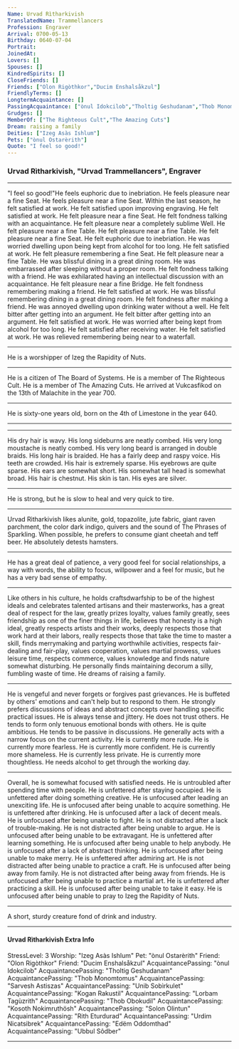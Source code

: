 ```yaml
---
Name: Urvad Rìtharkivish
TranslatedName: Trammellancers
Profession: Engraver    
Arrival: 0700-05-13
Birthday: 0640-07-04
Portrait:
JoinedAt: 
Lovers: []
Spouses: []
KindredSpirits: []
CloseFriends: []
Friends: ["Olon Rigòthkor","Ducim Enshalsåkzul"]
FriendlyTerms: []
LongtermAcquaintance: []
PassingAcquaintance: ["ònul Idokcilob","Tholtig Geshudanam","Thob Monomtomus","Sarvesh Astiszas","Unib Sobìrkulet","Kogan Rakustil","Lorbam Tagùzrith","Thob Obokudil","Kosoth Nokimruthösh","Solon Olintun","Rith Eturdurad","Urdim Nicatsibrek","Edëm Oddomthad","Ubbul Sôdber"]
Grudges: []
MemberOf: ["The Righteous Cult","The Amazing Cuts"]
Dream: raising a family
Deities: ["Izeg Asàs Ishlum"]
Pets: ["ònul Ostarèrith"]
Quote: "I feel so good!"
---
```


### Urvad Rìtharkivish, "Urvad Trammellancers", Engraver 
 
***

"I feel so good!"He feels euphoric due to inebriation. He feels pleasure near a fine Seat. He feels pleasure near a fine Seat. Within the last season, he felt satisfied at work. He felt satisfied upon improving engraving. He felt satisfied at work. He felt pleasure near a fine Seat. He felt fondness talking with an acquaintance. He felt pleasure near a completely sublime Well. He felt pleasure near a fine Table. He felt pleasure near a fine Table. He felt pleasure near a fine Seat. He felt euphoric due to inebriation. He was worried dwelling upon being kept from alcohol for too long. He felt satisfied at work. He felt pleasure remembering a fine Seat. He felt pleasure near a fine Table. He was blissful dining in a great dining room. He was embarrassed after sleeping without a proper room. He felt fondness talking with a friend. He was exhilarated having an intellectual discussion with an acquaintance. He felt pleasure near a fine Bridge. He felt fondness remembering making a friend. He felt satisfied at work. He was blissful remembering dining in a great dining room. He felt fondness after making a friend. He was annoyed dwelling upon drinking water without a well. He felt bitter after getting into an argument. He felt bitter after getting into an argument. He felt satisfied at work. He was worried after being kept from alcohol for too long. He felt satisfied after receiving water. He felt satisfied at work. He was relieved remembering being near to a waterfall. 
***

He is a worshipper of Izeg the Rapidity of Nuts. 
***

He is a citizen of The Board of Systems. He is a member of The Righteous Cult. He is a member of The Amazing Cuts. He arrived at Vukcasfikod on the 13th of Malachite in the year 700. 
***

He is sixty-one years old, born on the 4th of Limestone in the year 640. 
***


***

His dry hair is wavy. His long sideburns are neatly combed. His very long moustache is neatly combed. His very long beard is arranged in double braids. His long hair is braided. He has a fairly deep and raspy voice. His teeth are crowded. His hair is extremely sparse. His eyebrows are quite sparse. His ears are somewhat short. His somewhat tall head is somewhat broad. His hair is chestnut. His skin is tan. His eyes are silver. 
***

He is strong, but he is slow to heal and very quick to tire. 
***

Urvad Rìtharkivish likes alunite, gold, topazolite, jute fabric, giant raven parchment, the color dark indigo, quivers and the sound of The Phrases of Sparkling. When possible, he prefers to consume giant cheetah and teff beer. He absolutely detests hamsters. 
***

He has a great deal of patience, a very good feel for social relationships, a way with words, the ability to focus, willpower and a feel for music, but he has a very bad sense of empathy. 
***

Like others in his culture, he holds craftsdwarfship to be of the highest ideals and celebrates talented artisans and their masterworks, has a great deal of respect for the law, greatly prizes loyalty, values family greatly, sees friendship as one of the finer things in life, believes that honesty is a high ideal, greatly respects artists and their works, deeply respects those that work hard at their labors, really respects those that take the time to master a skill, finds merrymaking and partying worthwhile activities, respects fair-dealing and fair-play, values cooperation, values martial prowess, values leisure time, respects commerce, values knowledge and finds nature somewhat disturbing. He personally finds maintaining decorum a silly, fumbling waste of time. He dreams of raising a family. 
***

He is vengeful and never forgets or forgives past grievances. He is buffeted by others' emotions and can't help but to respond to them. He strongly prefers discussions of ideas and abstract concepts over handling specific practical issues. He is always tense and jittery. He does not trust others. He tends to form only tenuous emotional bonds with others. He is quite ambitious. He tends to be passive in discussions. He generally acts with a narrow focus on the current activity. He is currently more rude. He is currently more fearless. He is currently more confident. He is currently more shameless. He is currently less private. He is currently more thoughtless. He needs alcohol to get through the working day. 
***

Overall, he is somewhat focused with satisfied needs. He is untroubled after spending time with people. He is unfettered after staying occupied. He is unfettered after doing something creative. He is unfocused after leading an unexciting life. He is unfocused after being unable to acquire something. He is unfettered after drinking. He is unfocused after a lack of decent meals. He is unfocused after being unable to fight. He is not distracted after a lack of trouble-making. He is not distracted after being unable to argue. He is unfocused after being unable to be extravagant. He is unfettered after learning something. He is unfocused after being unable to help anybody. He is unfocused after a lack of abstract thinking. He is unfocused after being unable to make merry. He is unfettered after admiring art. He is not distracted after being unable to practice a craft. He is unfocused after being away from family. He is not distracted after being away from friends. He is unfocused after being unable to practice a martial art. He is unfettered after practicing a skill. He is unfocused after being unable to take it easy. He is unfocused after being unable to pray to Izeg the Rapidity of Nuts. 
***

A short, sturdy creature fond of drink and industry. 
***

#### Urvad Rìtharkivish Extra Info

StressLevel: 3
Worship: "Izeg Asàs Ishlum"
Pet: "ònul Ostarèrith"
Friend: "Olon Rigòthkor"
Friend: "Ducim Enshalsåkzul"
AcquaintancePassing: "ònul Idokcilob"
AcquaintancePassing: "Tholtig Geshudanam"
AcquaintancePassing: "Thob Monomtomus"
AcquaintancePassing: "Sarvesh Astiszas"
AcquaintancePassing: "Unib Sobìrkulet"
AcquaintancePassing: "Kogan Rakustil"
AcquaintancePassing: "Lorbam Tagùzrith"
AcquaintancePassing: "Thob Obokudil"
AcquaintancePassing: "Kosoth Nokimruthösh"
AcquaintancePassing: "Solon Olintun"
AcquaintancePassing: "Rith Eturdurad"
AcquaintancePassing: "Urdim Nicatsibrek"
AcquaintancePassing: "Edëm Oddomthad"
AcquaintancePassing: "Ubbul Sôdber"

***
